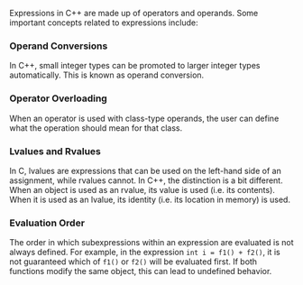 
Expressions in C++ are made up of operators and operands. Some important concepts related to expressions include:

### Operand Conversions

In C++, small integer types can be promoted to larger integer types automatically. This is known as operand conversion.

### Operator Overloading

When an operator is used with class-type operands, the user can define what the operation should mean for that class.

### Lvalues and Rvalues

In C, lvalues are expressions that can be used on the left-hand side of an assignment, while rvalues cannot. In C++, the distinction is a bit different. When an object is used as an rvalue, its value is used (i.e. its contents). When it is used as an lvalue, its identity (i.e. its location in memory) is used.

### Evaluation Order

The order in which subexpressions within an expression are evaluated is not always defined. For example, in the expression `int i = f1() + f2()`, it is not guaranteed which of `f1()` or `f2()` will be evaluated first. If both functions modify the same object, this can lead to undefined behavior.
